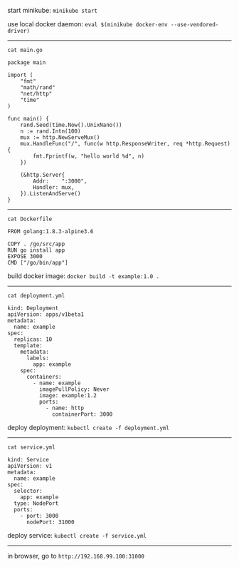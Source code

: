 start minikube: `minikube start`

use local docker daemon: `eval $(minikube docker-env --use-vendored-driver)`

---
`cat main.go`
```
package main

import (
	"fmt"
	"math/rand"
	"net/http"
	"time"
)

func main() {
	rand.Seed(time.Now().UnixNano())
	n := rand.Intn(100)
	mux := http.NewServeMux()
	mux.HandleFunc("/", func(w http.ResponseWriter, req *http.Request) {
		fmt.Fprintf(w, "hello world %d", n)
	})

	(&http.Server{
		Addr:    ":3000",
		Handler: mux,
	}).ListenAndServe()
}
```

----
`cat Dockerfile`
```
FROM golang:1.8.3-alpine3.6

COPY . /go/src/app
RUN go install app
EXPOSE 3000
CMD ["/go/bin/app"]
```
build docker image: `docker build -t example:1.0 .`

---

`cat deployment.yml`
```
kind: Deployment
apiVersion: apps/v1beta1
metadata:
  name: example
spec:
  replicas: 10
  template:
    metadata:
      labels:
        app: example
    spec:
      containers:
        - name: example
          imagePullPolicy: Never
          image: example:1.2
          ports:
            - name: http
              containerPort: 3000

```
deploy deployment: `kubectl create -f deployment.yml`

---

`cat service.yml`
```
kind: Service
apiVersion: v1
metadata:
  name: example
spec:
  selector:
    app: example
  type: NodePort
  ports:
    - port: 3000
      nodePort: 31000
```
deploy service: `kubectl create -f service.yml`

---
in browser, go to `http://192.168.99.100:31000`
